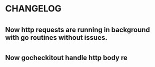 # CHANGELOG 

#

## Now http requests are running in background with go routines without issues. 

#

## Now gocheckitout handle http body re